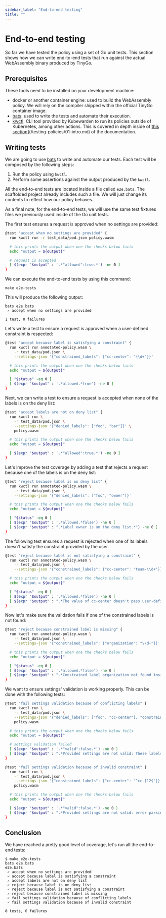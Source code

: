 ```yaml
---
sidebar_label: "End-to-end testing"
title: ""
---
```


# End-to-end testing

So far we have tested the policy using a set of Go unit tests. This section shows
how we can write end-to-end tests that run against the actual WebAssembly
binary produced by TinyGo.

## Prerequisites

These tools need to be installed on your development machine:

- docker or another container engine: used to build the WebAssembly
  policy. We will rely on the compiler shipped within the official
  TinyGo container image.
- [bats](https://github.com/bats-core/bats-core): used to write the
  tests and automate their execution.
- [kwctl](https://github.com/kubewarden/kwctl/releases): CLI tool
  provided by Kubewarden to run its policies outside of Kubernetes,
  among other actions. This is covered in depth inside of [this section](/testing-policies/01-intro.md)](/testing-policies/01-intro.md) of the documentation.

## Writing tests

We are going to use [bats](https://github.com/bats-core/bats-core) to write and
automate our tests. Each test will be composed by the following steps:

1. Run the policy using `kwctl`.
1. Perform some assertions against the output produced by the
   `kwctl`.

All the end-to-end tests are located inside a file called `e2e.bats`. The
scaffolded project already includes such a file. We will just change its
contents to reflect how our policy behaves.

As a final note, for the end-to-end tests, we will use the same test fixtures files
we previously used inside of the Go unit tests.

The first test ensures a request is approved when no settings are provided:

```bash
@test "accept when no settings are provided" {
  run kwctl run -r test_data/pod.json policy.wasm

  # this prints the output when one the checks below fails
  echo "output = ${output}"

  # request is accepted
  [ $(expr "$output" : '.*"allowed":true.*') -ne 0 ]
}
```

We can execute the end-to-end tests by using this command:

```shell
make e2e-tests
```

This will produce the following output:

```shell
bats e2e.bats
 ✓ accept when no settings are provided

1 test, 0 failures
```

Let's write a test to ensure a request is approved when a user-defined constraint
is respected:

```bash
@test "accept because label is satisfying a constraint" {
  run kwctl run annotated-policy.wasm \
    -r test_data/pod.json \
    --settings-json '{"constrained_labels": {"cc-center": "\\d+"}}'

  # this prints the output when one the checks below fails
  echo "output = ${output}"

  [ "$status" -eq 0 ]
  [ $(expr "$output" : '.*allowed.*true') -ne 0 ]
}
```

Next, we can write a test to ensure a request is accepted when none of the
labels is on the deny list:

```bash
@test "accept labels are not on deny list" {
  run kwctl run \
    -r test_data/pod.json \
    --settings-json '{"denied_labels": ["foo", "bar"]}' \
    policy.wasm

  # this prints the output when one the checks below fails
  echo "output = ${output}"

  [ $(expr "$output" : '.*"allowed":true.*') -ne 0 ]
}
```

Let's improve the test coverage by adding a test that rejects a request
because one of the labels is on the deny list:

```bash
@test "reject because label is on deny list" {
  run kwctl run annotated-policy.wasm \
    -r test_data/pod.json \
    --settings-json '{"denied_labels": ["foo", "owner"]}'

  # this prints the output when one the checks below fails
  echo "output = ${output}"

  [ "$status" -eq 0 ]
  [ $(expr "$output" : '.*allowed.*false') -ne 0 ]
  [ $(expr "$output" : ".*Label owner is on the deny list.*") -ne 0 ]
}
```

The following test ensures a request is rejected when one of its labels doesn't
satisfy the constraint provided by the user.

```bash
@test "reject because label is not satisfying a constraint" {
  run kwctl run annotated-policy.wasm \
    -r test_data/pod.json \
    --settings-json '{"constrained_labels": {"cc-center": "team-\\d+"}}'

  # this prints the output when one the checks below fails
  echo "output = ${output}"

  [ "$status" -eq 0 ]
  [ $(expr "$output" : '.*allowed.*false') -ne 0 ]
  [ $(expr "$output" : ".*The value of cc-center doesn't pass user-defined constraint.*") -ne 0 ]
}
```

Now let's make sure the validation fails if one of the constrained labels is
not found:

```bash
@test "reject because constrained label is missing" {
  run kwctl run annotated-policy.wasm \
    -r test_data/pod.json \
    --settings-json '{"constrained_labels": {"organization": "\\d+"}}'

  # this prints the output when one the checks below fails
  echo "output = ${output}"

  [ "$status" -eq 0 ]
  [ $(expr "$output" : '.*allowed.*false') -ne 0 ]
  [ $(expr "$output" : ".*Constrained label organization not found inside of Pod.*") -ne 0 ]
}
```

We want to ensure settings' validation is working properly. This can be done
with the following tests:

```bash
@test "fail settings validation because of conflicting labels" {
  run kwctl run \
    -r test_data/pod.json \
    --settings-json '{"denied_labels": ["foo", "cc-center"], "constrained_labels": {"cc-center": "^cc-\\d+$"}}' \
    policy.wasm

  # this prints the output when one the checks below fails
  echo "output = ${output}"

  # settings validation failed
  [ $(expr "$output" : '.*"valid":false.*') -ne 0 ]
  [ $(expr "$output" : ".*Provided settings are not valid: These labels cannot be constrained and denied at the same time: Set{cc-center}.*") -ne 0 ]
}

@test "fail settings validation because of invalid constraint" {
  run kwctl run \
    -r test_data/pod.json \
    --settings-json '{"constrained_labels": {"cc-center": "^cc-[12$"}}' \
    policy.wasm

  # this prints the output when one the checks below fails
  echo "output = ${output}"

  [ $(expr "$output" : '.*"valid":false.*') -ne 0 ]
  [ $(expr "$output" : ".*Provided settings are not valid: error parsing regexp.*") -ne 0 ]
}
```

## Conclusion

We have reached a pretty good level of coverage, let's run all the end-to-end
tests:

```shell
$ make e2e-tests
bats e2e.bats
e2e.bats
 ✓ accept when no settings are provided
 ✓ accept because label is satisfying a constraint
 ✓ accept labels are not on deny list
 ✓ reject because label is on deny list
 ✓ reject because label is not satisfying a constraint
 ✓ reject because constrained label is missing
 ✓ fail settings validation because of conflicting labels
 ✓ fail settings validation because of invalid constraint

8 tests, 0 failures
```
